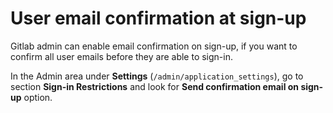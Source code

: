 # User email confirmation at sign-up

Gitlab admin can enable email confirmation on sign-up, if you want to confirm all
user emails before they are able to sign-in.

In the Admin area under **Settings** (`/admin/application_settings`), go to section
**Sign-in Restrictions** and look for **Send confirmation email on sign-up** option.

